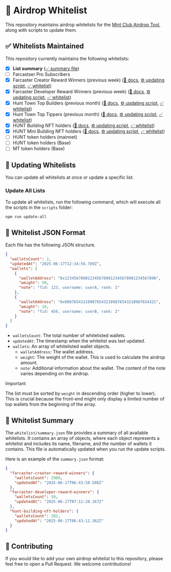 # 🎁 Airdrop Whitelist

This repository maintains airdrop whitelists for the [Mint Club Airdrop Tool](https://mint.club/airdrops), along with scripts to update them.

## ✅ Whitelists Maintained

This repository currently maintains the following whitelists:

- [x] **List summary** ([✅ summary file](whitelist/summary.json))
- [ ] Farcastser Pro Subscribers
- [x] Farcaster Creator Reward Winners (previous week) ([📄 docs](https://docs.farcaster.xyz/reference/warpcast/api#get-creator-reward-winners), [⚙️ updating script](scripts/farcaster-creator-reward-winners.ts), [✅ whitelist](whitelist/farcaster-creator-reward-winners.json))
- [x] Farcaster Developer Reward Winners (previous week) ([📄 docs](https://docs.farcaster.xyz/reference/warpcast/api#get-developer-reward-winners), [⚙️ updating script](scripts/farcaster-developer-reward-winners.ts), [✅ whitelist](whitelist/farcaster-developer-reward-winners.json))
- [x] Hunt Town Top Builders (previous month) ([📄 docs](https://docs.hunt.town/token-and-point/hunt-tip-farcaster), [⚙️ updating script](scripts/hunt-town-top-builders.ts), [✅ whitelist](whitelist/hunt-town-top-builders.json))
- [x] Hunt Town Top Tippers (previous month) ([📄 docs](https://docs.hunt.town/token-and-point/hunt-tip-farcaster), [⚙️ updating script](scripts/hunt-town-top-tippers.ts), [✅ whitelist](whitelist/hunt-town-top-tippers.json))
- [x] HUNT Building NFT holders ([📄 docs](https://docs.hunt.town/token-and-point/main-building), [⚙️ updating script](scripts/hunt-building-nft-holders.ts), [✅ whitelist](whitelist/hunt-building-nft-holders.json))
- [x] HUNT Mini Building NFT holders ([📄 docs](https://docs.hunt.town/token-and-point/mini-building), [⚙️ updating script](scripts/hunt-mini-building-nft-holders.ts), [✅ whitelist](whitelist/hunt-mini-building-nft-holders.json))
- [ ] HUNT token holders (mainnet)
- [ ] HUNT token holders (Base)
- [ ] MT token holders (Base)

## 🔄 Updating Whitelists

You can update all whitelists at once or update a specific list.

### Update All Lists

To update all whitelists, run the following command, which will execute all the scripts in the `scripts` folder:

```bash
npm run update:all
```

## 📝 Whitelist JSON Format

Each file has the following JSON structure.

```json
{
  "walletsCount": 2,
  "updatedAt": "2025-06-17T12:34:56.789Z",
  "wallets": [
    {
      "walletAddress": "0x1234567890123456789012345678901234567890",
      "weight": 50,
      "note": "fid: 123, username: userA, rank: 1"
    },
    {
      "walletAddress": "0x0987654321098765432109876543210987654321",
      "weight": 10,
      "note": "fid: 456, username: userB, rank: 2"
    }
  ]
}
```

- `walletsCount`: The total number of whitelisted wallets.
- `updatedAt`: The timestamp when the whitelist was last updated.
- `wallets`: An array of whitelisted wallet objects.
  - `walletAddress`: The wallet address.
  - `weight`: The weight of the wallet. This is used to calculate the airdrop amount.
  - `note`: Additional information about the wallet. The content of the note varies depending on the airdrop.

> [!IMPORTANT]
> The list must be sorted by `weight` in descending order (higher to lower). This is crucial because the front-end might only display a limited number of top wallets from the beginning of the array.

## 📜 Whitelist Summary

The `whitelist/summary.json` file provides a summary of all available whitelists. It contains an array of objects, where each object represents a whitelist and includes its name, filename, and the number of wallets it contains. This file is automatically updated when you run the update scripts.

Here is an example of the `summary.json` format:

```json
{
  "farcaster-creator-reward-winners": {
    "walletsCount": 2989,
    "updatedAt": "2025-06-17T06:43:50.506Z"
  },
  "farcaster-developer-reward-winners": {
    "walletsCount": 50,
    "updatedAt": "2025-06-17T07:12:20.367Z"
  },
  "hunt-building-nft-holders": {
    "walletsCount": 282,
    "updatedAt": "2025-06-17T06:43:12.362Z"
  }
}
```

## 🙏 Contributing

If you would like to add your own airdrop whitelist to this repository, please feel free to open a Pull Request. We welcome contributions!
